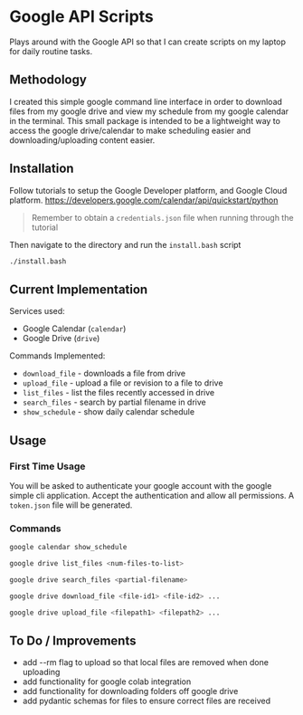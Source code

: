 # Google API Scripts
Plays around with the Google API so that I can create scripts on my laptop for 
daily routine tasks. 

## Methodology 
I created this simple google command line interface in order to download files from my google drive and view 
my schedule from my google calendar in the terminal. This small package is intended to be a lightweight way to 
access the google drive/calendar to make scheduling easier and downloading/uploading content easier. 

## Installation 
Follow tutorials to setup the Google Developer platform, and Google Cloud platform. 
https://developers.google.com/calendar/api/quickstart/python 
> Remember to obtain a `credentials.json` file when running through the tutorial

Then navigate to the directory and run the `install.bash` script
```bash
./install.bash
```

## Current Implementation
Services used:
- Google Calendar (`calendar`)
- Google Drive (`drive`)

Commands Implemented:
- `download_file` - downloads a file from drive  
- `upload_file` - upload a file or revision to a file to drive
- `list_files` - list the files recently accessed in drive
- `search_files` - search by partial filename in drive
- `show_schedule` - show daily calendar schedule

## Usage
### First Time Usage
You will be asked to authenticate your google account with the google simple cli application. Accept the authentication
and allow all permissions. 
A `token.json` file will be generated.

### Commands
```bash
google calendar show_schedule 
```

```bash
google drive list_files <num-files-to-list>
```

```bash
google drive search_files <partial-filename>
```

```bash
google drive download_file <file-id1> <file-id2> ...
```

```bash
google drive upload_file <filepath1> <filepath2> ...
```

## To Do / Improvements

- add --rm flag to upload so that local files are removed when done uploading
- add functionality for google colab integration
- add functionality for downloading folders off google drive 
- add pydantic schemas for files to ensure correct files are received
